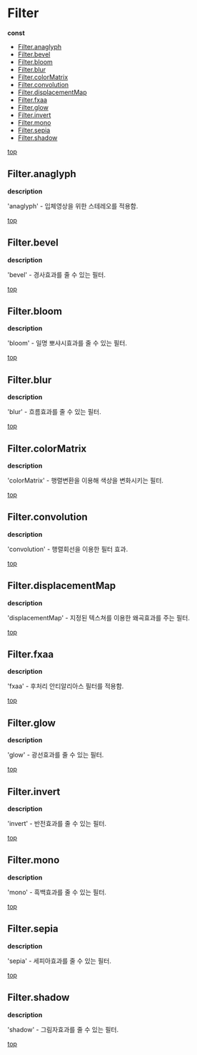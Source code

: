 # Filter

**const**

* [Filter.anaglyph](#filteranaglyph)
* [Filter.bevel](#filterbevel)
* [Filter.bloom](#filterbloom)
* [Filter.blur](#filterblur)
* [Filter.colorMatrix](#filtercolormatrix)
* [Filter.convolution](#filterconvolution)
* [Filter.displacementMap](#filterdisplacementmap)
* [Filter.fxaa](#filterfxaa)
* [Filter.glow](#filterglow)
* [Filter.invert](#filterinvert)
* [Filter.mono](#filtermono)
* [Filter.sepia](#filtersepia)
* [Filter.shadow](#filtershadow)

[top](#)
## Filter.anaglyph

**description**

'anaglyph' - 입체영상을 위한 스테레오를 적용함.

[top](#)
## Filter.bevel

**description**

'bevel' - 경사효과를 줄 수 있는 필터.

[top](#)
## Filter.bloom

**description**

'bloom' - 일명 뽀샤시효과를 줄 수 있는 필터.

[top](#)
## Filter.blur

**description**

'blur' - 흐름효과를 줄 수 있는 필터.

[top](#)
## Filter.colorMatrix

**description**

'colorMatrix' - 행렬변환을 이용해 색상을 변화시키는 필터.

[top](#)
## Filter.convolution

**description**

'convolution' - 행렬회선을 이용한 필터 효과.

[top](#)
## Filter.displacementMap

**description**

'displacementMap' - 지정된 텍스쳐를 이용한 왜곡효과를 주는 필터.

[top](#)
## Filter.fxaa

**description**

'fxaa' - 후처리 안티알리아스 필터를 적용함.

[top](#)
## Filter.glow

**description**

'glow' - 광선효과를 줄 수 있는 필터.

[top](#)
## Filter.invert

**description**

'invert' - 반전효과를 줄 수 있는 필터.

[top](#)
## Filter.mono

**description**

'mono' - 흑백효과를 줄 수 있는 필터.

[top](#)
## Filter.sepia

**description**

'sepia' - 세피아효과를 줄 수 있는 필터.

[top](#)
## Filter.shadow

**description**

'shadow' - 그림자효과를 줄 수 있는 필터.

[top](#)
